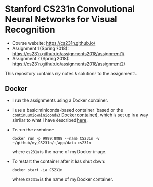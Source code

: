 # Stanford CS231n Convolutional Neural Networks for Visual Recognition

* Course website: <https://cs231n.github.io/>
* Assignment 1 (Spring 2018): <https://cs231n.github.io/assignments2018/assignment1/>
* Assignment 2 (Spring 2018): <https://cs231n.github.io/assignments2018/assignment2/>

This repository contains my notes & solutions to the assignments.

## Docker

* I run the assignments using a Docker container.
* I use a basic miniconda-based container (based on the [`continuumio/miniconda3` Docker container](https://hub.docker.com/r/continuumio/miniconda3/)), which is set up in a way similar to what I have described [here](https://github.com/agisga/coding_notes/blob/master/docker.md).
* To run the container:

    ```
    docker run -p 9999:8888 --name CS231n -v ~/github/my_CS231n/:/app/data cs231n
    ```

    where `cs231n` is the name of my Docker image.

* To restart the container after it has shut down:

    ```
    docker start -ia CS231n
    ```

    where `CS231n` is the name of my Docker container.

